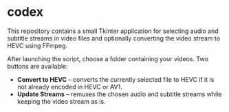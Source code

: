 # codex

This repository contains a small Tkinter application for selecting audio and
subtitle streams in video files and optionally converting the video stream to
HEVC using FFmpeg.

After launching the script, choose a folder containing your videos. Two buttons
are available:

* **Convert to HEVC** – converts the currently selected file to HEVC if it is not
  already encoded in HEVC or AV1.
* **Update Streams** – remuxes the chosen audio and subtitle streams while
  keeping the video stream as is.
